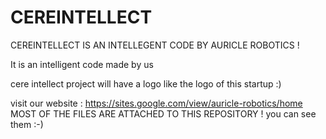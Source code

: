 # CEREINTELLECT
CEREINTELLECT IS AN INTELLEGENT CODE BY AURICLE ROBOTICS  !

It is an intelligent code made by us 

cere intellect project will have a logo like the logo of this startup :)


visit our website :   https://sites.google.com/view/auricle-robotics/home
MOST OF THE FILES ARE ATTACHED TO THIS REPOSITORY !
you can see them  :-)


















